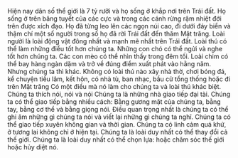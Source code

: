Hiện nay dân số thể giới là 7 tỷ rưỡi và họ sống ở khắp nơi trên Trái đất. Họ sống ở trên băng tuyết của các cực và trong các cánh rừng rậm nhiệt đới trên được xích đạo. Họ đã từng leo lên các ngọn núi cao, đi dưới đáy biển và thậm chí một số người trong số họ đã rời Trái đất đến thăm Mặt trăng.
Loài người là loài động vật đông nhất và mạnh mẽ nhất trên Trái đất.
Loài thú có thể làm những điều tốt hơn chúng ta. Những con chó có thể ngửi và nghe tốt hơn chúng ta. Các con mèo có thể nhìn thấy trong đêm tối. Loài chim có thể bay hàng ngàn dặm và trở về đúng điểm xuất phát vào hằng năm.
Nhưng chúng ta thì khác. Không có loài thú nào xây nhà thờ, chơi bóng đá, kể chuyện tiếu lâm, kết hôn, có nhà tù, ban nhạc, bầu cử tổng thống hoặc đi trên Mặt trăng
Có một điều mà nó làm cho chúng ta và loài thú khác biệt. Chúng ta thích nói, nói và nói Chúng ta là những nhà giao tiếp đại tài. Chúng ta có thể giao tiếp bằng nhiều cách: Bằng gương mặt của chúng ta, bằng tay, bằng cơ thể và bằng giọng nói. Điều quan trọng nhất là chúng ta có thể ghi âm những gì chúng ta nói và viết lại những gì chúng ta nghĩ. Chúng ta có thể giao tiếp xuyên không gian và thời gian. Chúng ta có linh cảm quá khứ, ở tương lai không chỉ ở hiện tại.
Chúng ta là loài duy nhất có thể thay đổi cả thế giới. Chúng ta là loài duy nhất có thể chọn lựa: hoặc chăm sóc thế giới hoặc hủy diệt nó.